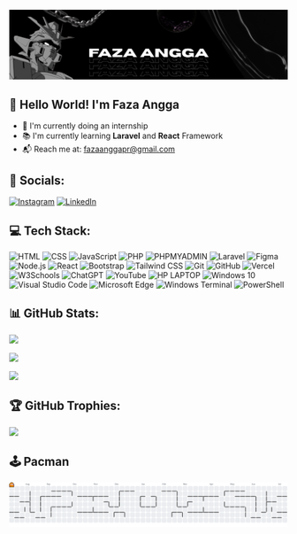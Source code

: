 ![Faza Angga](img/Banner.png)

## 👋 Hello World! I'm Faza Angga

<div align="left">

- 🏢 I'm currently doing an internship  
- 📚 I'm currently learning **Laravel** and **React** Framework
- 📬 Reach me at: [fazaanggapr@gmail.com](mailto:fazaanggapr@gmail.com)
</div>

## 📱 Socials:
[![Instagram](https://img.shields.io/badge/Instagram-%23E4405F.svg?logo=Instagram&logoColor=white)](https://instagram.com/fazaanggapr) [![LinkedIn](https://img.shields.io/badge/LinkedIn-%230077B5.svg?logo=LinkedIn&logoColor=white)](https://linkedin.com/in/fazaanggapr)
 
## 💻 Tech Stack:
![HTML](https://img.shields.io/badge/HTML-E34F26?style=for-the-badge&logo=html5&logoColor=white) ![CSS](https://img.shields.io/badge/CSS-1572B6?style=for-the-badge&logo=css&logoColor=white) ![JavaScript](https://img.shields.io/badge/JavaScript-323330?style=for-the-badge&logo=javascript&logoColor=F7DF1E) ![PHP](https://img.shields.io/badge/PHP-777BB4?style=for-the-badge&logo=php&logoColor=white) ![PHPMYADMIN](https://img.shields.io/badge/phpmyadmin-6C78AF?style=for-the-badge&logo=phpmyadmin&logoColor=white) ![Laravel](https://img.shields.io/badge/Laravel-FF2D20?style=for-the-badge&logo=laravel&logoColor=white) ![Figma](https://img.shields.io/badge/Figma-F24E1E?style=for-the-badge&logo=figma&logoColor=white) ![Node.js](https://img.shields.io/badge/Node.js-339933?style=for-the-badge&logo=nodedotjs&logoColor=white) ![React](https://img.shields.io/badge/React-20232A?style=for-the-badge&logo=react&logoColor=61DAFB) ![Bootstrap](https://img.shields.io/badge/Bootstrap-563D7C?style=for-the-badge&logo=bootstrap&logoColor=white) ![Tailwind CSS](https://img.shields.io/badge/Tailwind_CSS-38B2AC?style=for-the-badge&logo=tailwind-css&logoColor=white) ![Git](https://img.shields.io/badge/Git-E44C30?style=for-the-badge&logo=git&logoColor=white) ![GitHub](https://img.shields.io/badge/GitHub-100000?style=for-the-badge&logo=github&logoColor=white) ![Vercel](https://img.shields.io/badge/Vercel-000000?style=for-the-badge&logo=vercel&logoColor=white) ![W3Schools](https://img.shields.io/badge/W3Schools-04AA6D?style=for-the-badge&logo=W3Schools&logoColor=white) ![ChatGPT](https://img.shields.io/badge/ChatGPT-74aa9c?style=for-the-badge&logo=openai&logoColor=white) ![YouTube](https://img.shields.io/badge/YouTube-FF0000?style=for-the-badge&logo=youtube&logoColor=white) ![HP LAPTOP](https://img.shields.io/badge/hp%20laptop-0096D6?style=for-the-badge&logo=hp&logoColor=white) ![Windows 10](https://img.shields.io/badge/Windows_10-0078d4?style=for-the-badge&logo=windows_10&logoColor=white) ![Visual Studio Code](https://img.shields.io/badge/Visual_Studio_Code-0078D4?style=for-the-badge&logo=visual%20studio%20code&logoColor=white) ![Microsoft Edge](https://img.shields.io/badge/Microsoft_Edge-0078D7?style=for-the-badge&logo=Microsoft-edge&logoColor=white) ![Windows Terminal](https://img.shields.io/badge/windows%20terminal-4D4D4D?style=for-the-badge&logo=windows%20terminal&logoColor=white) ![PowerShell](https://img.shields.io/badge/powershell-5391FE?style=for-the-badge&logo=powershell&logoColor=white)

## 📊 GitHub Stats:
![](https://github-readme-stats.vercel.app/api?username=fazaanggapr&show_icons=true&theme=monokai&rank_icon=github&hide_border=false) <br />

![](https://github-readme-stats.vercel.app/api/top-langs/?username=fazaanggapr&theme=monokai&hide_border=true&include_all_commits=true&count_private=true&layout=compact)<br/>

![](https://github-readme-streak-stats.herokuapp.com/?user=fazaanggapr&theme=monokai&hide_border=true)

## 🏆 GitHub Trophies:
![](https://github-profile-trophy.vercel.app/?username=ryo-ma&theme=monokai&row=2&column=3)

## 🕹 Pacman
<picture>
  <source media="(prefers-color-scheme: dark)" srcset="https://raw.githubusercontent.com/fazaanggapr/fazaanggapr/output/pacman-contribution-graph-dark.svg">
  <source media="(prefers-color-scheme: light)" srcset="https://raw.githubusercontent.com/fazaanggapr/fazaanggapr/output/pacman-contribution-graph.svg">
  <img alt="pacman contribution graph" src="https://raw.githubusercontent.com/fazaanggapr/fazaanggapr/output/pacman-contribution-graph.svg">
</picture>


